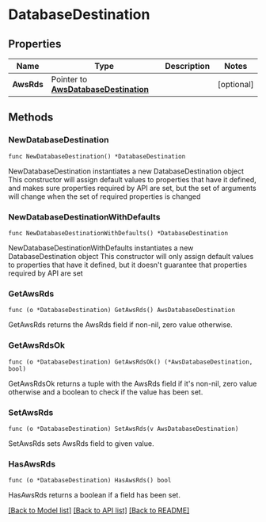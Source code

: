 # DatabaseDestination

## Properties

Name | Type | Description | Notes
------------ | ------------- | ------------- | -------------
**AwsRds** | Pointer to [**AwsDatabaseDestination**](AwsDatabaseDestination.md) |  | [optional] 

## Methods

### NewDatabaseDestination

`func NewDatabaseDestination() *DatabaseDestination`

NewDatabaseDestination instantiates a new DatabaseDestination object
This constructor will assign default values to properties that have it defined,
and makes sure properties required by API are set, but the set of arguments
will change when the set of required properties is changed

### NewDatabaseDestinationWithDefaults

`func NewDatabaseDestinationWithDefaults() *DatabaseDestination`

NewDatabaseDestinationWithDefaults instantiates a new DatabaseDestination object
This constructor will only assign default values to properties that have it defined,
but it doesn't guarantee that properties required by API are set

### GetAwsRds

`func (o *DatabaseDestination) GetAwsRds() AwsDatabaseDestination`

GetAwsRds returns the AwsRds field if non-nil, zero value otherwise.

### GetAwsRdsOk

`func (o *DatabaseDestination) GetAwsRdsOk() (*AwsDatabaseDestination, bool)`

GetAwsRdsOk returns a tuple with the AwsRds field if it's non-nil, zero value otherwise
and a boolean to check if the value has been set.

### SetAwsRds

`func (o *DatabaseDestination) SetAwsRds(v AwsDatabaseDestination)`

SetAwsRds sets AwsRds field to given value.

### HasAwsRds

`func (o *DatabaseDestination) HasAwsRds() bool`

HasAwsRds returns a boolean if a field has been set.


[[Back to Model list]](../README.md#documentation-for-models) [[Back to API list]](../README.md#documentation-for-api-endpoints) [[Back to README]](../README.md)


